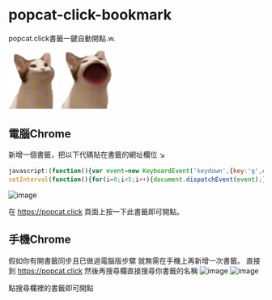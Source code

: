 # popcat-click-bookmark
popcat.click書籤一鍵自動開點.w.
<p align="left">
  <img src="popcat1.png" width="100" title="p">
  <img src="popcat2.png" width="100" title="op">
</p>

## 電腦Chrome
新增一個書籤，把以下代碼貼在書籤的網址欄位 ↘
```javascript
javascript:(function(){var event=new KeyboardEvent('keydown',{key:'g',ctrlKey:true});
setInterval(function(){for(i=0;i<5;i++){document.dispatchEvent(event);}},200)})()
```
![image](https://user-images.githubusercontent.com/42803553/129440224-6508cd8f-a826-43a5-b701-f251dbfe8d45.png)

在 https://popcat.click 頁面上按一下此書籤即可開點。

## 手機Chrome
假如你有開書籤同步且已做過電腦版步驟
就無需在手機上再新增一次書籤。
直接到 https://popcat.click
然後再搜尋欄直接搜尋你書籤的名稱
![image](https://user-images.githubusercontent.com/42803553/129440435-39eb288f-e36b-417e-9192-11633aa0b863.png)
![image](https://user-images.githubusercontent.com/42803553/129440527-ae14e3f6-df6e-4254-907c-01265fe8f6db.png)

點搜尋欄裡的書籤即可開點
